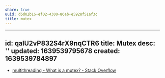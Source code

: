 ```yaml
---
share: true
uuid: d5d02b16-ef02-4300-86ab-e5928f51af3c
title: mutex
---
```

---
id: qalU2vP832S4rX9nqCTR6
title: Mutex
desc: ''
updated: 1639539795678
created: 1639539784897
---

* [multithreading - What is a mutex? - Stack Overflow](https://stackoverflow.com/questions/34524/what-is-a-mutex)
